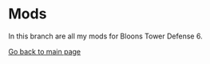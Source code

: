 # Mods

In this branch are all my mods for Bloons Tower Defense 6.

<a href="https://github.com/kenx00x/Mods/tree/master">Go back to main page</a>